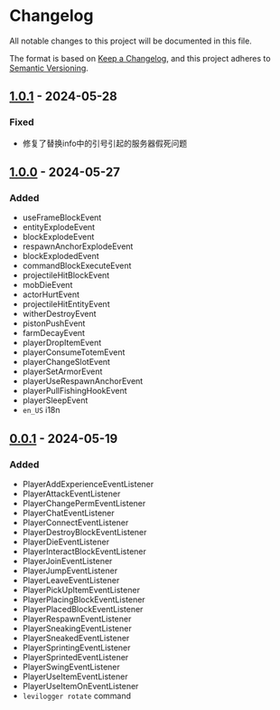 # Changelog

All notable changes to this project will be documented in this file.

The format is based on [Keep a Changelog](https://keepachangelog.com/en/1.0.0/),
and this project adheres to [Semantic Versioning](https://semver.org/spec/v2.0.0.html).

## [1.0.1] - 2024-05-28

### Fixed

+ 修复了替换info中的引号引起的服务器假死问题

## [1.0.0] - 2024-05-27

### Added

+ useFrameBlockEvent
+ entityExplodeEvent
+ blockExplodeEvent
+ respawnAnchorExplodeEvent  
+ blockExplodedEvent
+ commandBlockExecuteEvent
+ projectileHitBlockEvent
+ mobDieEvent
+ actorHurtEvent
+ projectileHitEntityEvent
+ witherDestroyEvent
+ pistonPushEvent
+ farmDecayEvent
+ playerDropItemEvent
+ playerConsumeTotemEvent
+ playerChangeSlotEvent
+ playerSetArmorEvent
+ playerUseRespawnAnchorEvent
+ playerPullFishingHookEvent
+ playerSleepEvent
+ `en_US` i18n

## [0.0.1] - 2024-05-19

### Added

+ PlayerAddExperienceEventListener
+ PlayerAttackEventListener
+ PlayerChangePermEventListener
+ PlayerChatEventListener
+ PlayerConnectEventListener
+ PlayerDestroyBlockEventListener
+ PlayerDieEventListener
+ PlayerInteractBlockEventListener
+ PlayerJoinEventListener
+ PlayerJumpEventListener
+ PlayerLeaveEventListener
+ PlayerPickUpItemEventListener
+ PlayerPlacingBlockEventListener
+ PlayerPlacedBlockEventListener
+ PlayerRespawnEventListener
+ PlayerSneakingEventListener
+ PlayerSneakedEventListener
+ PlayerSprintingEventListener
+ PlayerSprintedEventListener
+ PlayerSwingEventListener
+ PlayerUseItemEventListener
+ PlayerUseItemOnEventListener
+ `levilogger rotate` command

[1.0.1]: https://github.com/odorajbotoj/LeviLogger/compare/v1.0.0...v1.0.1
[1.0.0]: https://github.com/odorajbotoj/LeviLogger/compare/v0.0.1...v1.0.0
[0.0.1]: https://github.com/odorajbotoj/LeviLogger/releases/tag/v0.0.1
